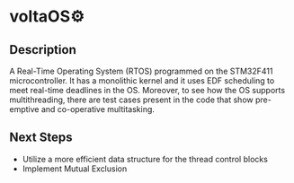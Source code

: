 # voltaOS⚙️

## Description
A Real-Time Operating System (RTOS) programmed on the STM32F411 microcontroller. It has a monolithic kernel and it uses EDF scheduling to meet real-time deadlines in the OS. Moreover, to see how the OS supports multithreading, there are test cases present in the code that show pre-emptive and co-operative multitasking.

## Next Steps
- Utilize a more efficient data structure for the thread control blocks
- Implement Mutual Exclusion
